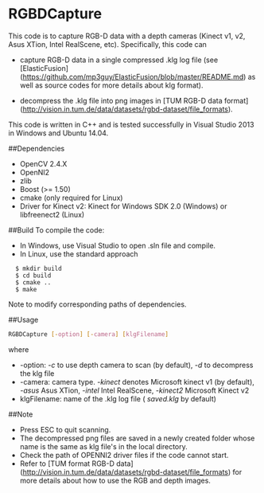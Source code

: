 # RGBDCapture
This code is to capture RGB-D data with a depth cameras (Kinect v1, v2, Asus XTion, Intel RealScene, etc). Specifically, this code can

* capture RGB-D data in a single compressed .klg log file (see [ElasticFusion] (https://github.com/mp3guy/ElasticFusion/blob/master/README.md) as well as source codes for more details about klg format).

* decompress the .klg file into png images in [TUM RGB-D data format] (http://vision.in.tum.de/data/datasets/rgbd-dataset/file_formats).

This code is written in C++ and is tested successfully in Visual Studio 2013 in Windows and Ubuntu 14.04.

##Dependencies
- OpenCV 2.4.X
- OpenNI2
- zlib
- Boost (>= 1.50)
- cmake (only required for Linux)
- Driver for Kinect v2: Kinect for Windows SDK 2.0 (Windows) or libfreenect2 (Linux)

##Build
To compile the code:
* In Windows, use Visual Studio to open .sln file and compile.
* In Linux, use the standard approach
```
  $ mkdir build
  $ cd build
  $ cmake ..
  $ make
```
Note to modify corresponding paths of dependencies.


##Usage
```bash
RGBDCapture [-option] [-camera] [klgFilename]
```
where
* -option: *-c* to use depth camera to scan (by default), *-d* to decompress the klg file
* -camera: camera type. *-kinect* denotes Microsoft kinect v1 (by default), *-asus* Asus XTion, *-intel* Intel RealScene, *-kinect2* Microsoft Kinect v2
* klgFilename: name of the .klg log file ( *saved.klg* by default)

##Note
* Press ESC to quit scanning.
* The decompressed png files are saved in a newly created folder whose name is the same as klg file's in the local directory.
* Check the path of OPENNI2 driver files if the code cannot start.
* Refer to [TUM format RGB-D data] (http://vision.in.tum.de/data/datasets/rgbd-dataset/file_formats) for more details about how to use the RGB and depth images.
